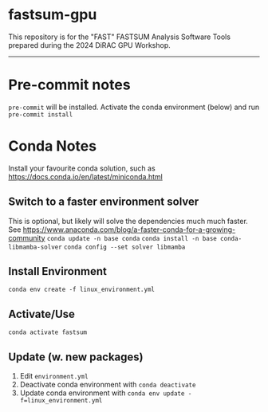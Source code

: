 
# fastsum-gpu

This repository is for the "FAST" FASTSUM Analysis Software Tools prepared during the 2024 DiRAC GPU Workshop.


---
# Pre-commit notes
`pre-commit` will be installed. Activate the conda environment (below) and run
`pre-commit install`

# Conda Notes
Install your favourite conda solution, such as https://docs.conda.io/en/latest/miniconda.html
## Switch to a faster environment solver
This is optional, but likely will solve the dependencies much much faster. See https://www.anaconda.com/blog/a-faster-conda-for-a-growing-community
```conda update -n base conda```
```conda install -n base conda-libmamba-solver```
```conda config --set solver libmamba```

## Install Environment
```conda env create -f linux_environment.yml```
## Activate/Use
```conda activate fastsum```
## Update (w. new packages)

1. Edit `environment.yml`
2. Deactivate conda environment with `conda deactivate`
3. Update conda environment with `conda env update -f=linux_environment.yml`
